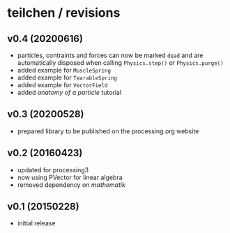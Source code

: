# teilchen / revisions

## v0.4 (20200616)

- particles, contraints and forces can now be marked `dead` and are automatically disposed when calling `Physics.step()` or `Physics.purge()`
- added example for `MuscleSpring`
- added example for `TearableSpring`
- added example for `VectorField`
- added *anatomy of a particle* tutorial

## v0.3 (20200528)

- prepared library to be published on the processing.org website

## v0.2 (20160423)

- updated for processing3
- now using PVector for linear algebra
- removed dependency on *mathematik*

## v0.1 (20150228)

- initial release

